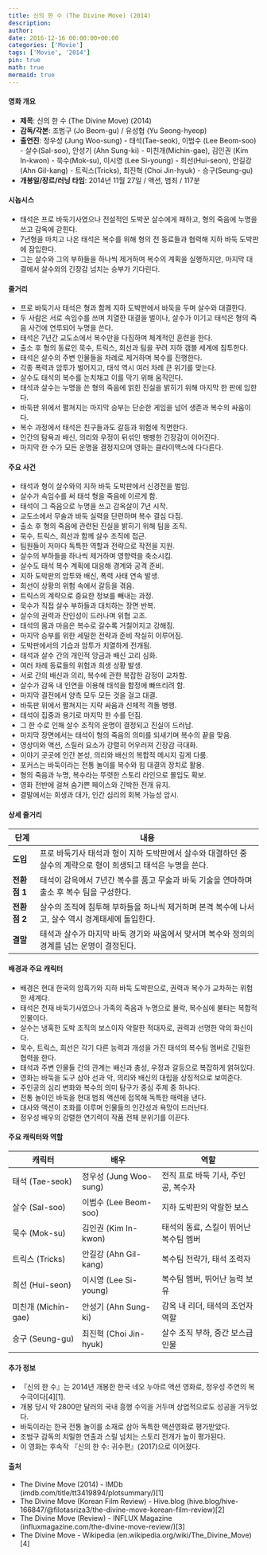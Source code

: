 ```yaml
---
title: 신의 한 수 (The Divine Move) (2014)
description: 
author: 
date: 2016-12-16 00:00:00+00:00
categories: ['Movie']
tags: ['Movie', '2014']
pin: true
math: true
mermaid: true
---
```

#### 영화 개요

- **제목**: 신의 한 수 (The Divine Move) (2014)  
- **감독/각본**: 조범구 (Jo Beom-gu) / 유성협 (Yu Seong-hyeop)  
- **출연진**: 정우성 (Jung Woo-sung) - 태석(Tae-seok), 이범수 (Lee Beom-soo) - 살수(Sal-soo), 안성기 (Ahn Sung-ki) - 미친개(Michin-gae), 김인권 (Kim In-kwon) - 묵수(Mok-su), 이시영 (Lee Si-young) - 희선(Hui-seon), 안길강 (Ahn Gil-kang) - 트릭스(Tricks), 최진혁 (Choi Jin-hyuk) - 승구(Seung-gu)  
- **개봉일/장르/러닝 타임**: 2014년 11월 27일 / 액션, 범죄 / 117분  

#### 시놉시스

- 태석은 프로 바둑기사였으나 전설적인 도박꾼 살수에게 패하고, 형의 죽음에 누명을 쓰고 감옥에 갇힌다.  
- 7년형을 마치고 나온 태석은 복수를 위해 형의 전 동료들과 협력해 지하 바둑 도박판에 잠입한다.  
- 그는 살수와 그의 부하들을 하나씩 제거하며 복수의 계획을 실행하지만, 마지막 대결에서 살수와의 긴장감 넘치는 승부가 기다린다.  

#### 줄거리

- 프로 바둑기사 태석은 형과 함께 지하 도박판에서 바둑을 두며 살수와 대결한다.  
- 두 사람은 서로 속임수를 쓰며 치열한 대결을 벌이나, 살수가 이기고 태석은 형의 죽음 사건에 연루되어 누명을 쓴다.  
- 태석은 7년간 교도소에서 복수만을 다짐하며 체계적인 훈련을 한다.  
- 출소 후 형의 동료인 묵수, 트릭스, 희선과 팀을 꾸려 지하 갬블 세계에 침투한다.  
- 태석은 살수의 주변 인물들을 차례로 제거하며 복수를 진행한다.  
- 각종 폭력과 암투가 벌어지고, 태석 역시 여러 차례 큰 위기를 맞는다.  
- 살수도 태석의 복수를 눈치채고 이를 막기 위해 움직인다.  
- 태석과 살수는 누명을 쓴 형의 죽음에 얽힌 진실을 밝히기 위해 마지막 한 판에 임한다.  
- 바둑판 위에서 펼쳐지는 마지막 승부는 단순한 게임을 넘어 생존과 복수의 싸움이다.  
- 복수 과정에서 태석은 친구들과도 갈등과 위험에 직면한다.  
- 인간의 탐욕과 배신, 의리와 우정이 뒤섞인 팽팽한 긴장감이 이어진다.  
- 마지막 한 수가 모든 운명을 결정지으며 영화는 클라이맥스에 다다른다.  

#### 주요 사건

- 태석과 형이 살수와의 지하 바둑 도박판에서 신경전을 벌임.  
- 살수가 속임수를 써 태석 형을 죽음에 이르게 함.  
- 태석이 그 죽음으로 누명을 쓰고 감옥살이 7년 시작.  
- 교도소에서 무술과 바둑 실력을 단련하며 복수 결심 다짐.  
- 출소 후 형의 죽음에 관련된 진실을 밝히기 위해 팀을 조직.  
- 묵수, 트릭스, 희선과 함께 살수 조직에 접근.  
- 팀원들이 저마다 독특한 역할과 전략으로 작전을 지원.  
- 살수의 부하들을 하나씩 제거하며 영향력을 축소시킴.  
- 살수도 태석 복수 계획에 대응해 경계와 공격 준비.  
- 지하 도박판의 암투와 배신, 폭력 사태 연속 발생.  
- 희선이 상황의 위험 속에서 갈등을 겪음.  
- 트릭스의 계략으로 중요한 정보를 빼내는 과정.  
- 묵수가 직접 살수 부하들과 대치하는 장면 반복.  
- 살수의 권력과 잔인성이 드러나며 위협 고조.  
- 태석의 몸과 마음은 복수로 갈수록 거칠어지고 강해짐.  
- 마지막 승부를 위한 세밀한 전략과 준비 착실히 이루어짐.  
- 도박판에서의 기습과 암투가 치열하게 전개됨.  
- 태석과 살수 간의 개인적 앙금과 배신 고리 심화.  
- 여러 차례 동료들의 위험과 희생 상황 발생.  
- 서로 간의 배신과 의리, 복수에 관한 복잡한 감정이 교차함.  
- 살수가 감옥 내 인연을 이용해 태석을 함정에 빠뜨리려 함.  
- 마지막 결전에서 양측 모두 모든 것을 걸고 대결.  
- 바둑판 위에서 펼쳐지는 지략 싸움과 신체적 격돌 병행.  
- 태석이 집중과 용기로 마지막 한 수를 던짐.  
- 그 한 수로 인해 살수 조직의 운명이 결정되고 진실이 드러남.  
- 마지막 장면에서는 태석이 형의 죽음의 의미를 되새기며 복수의 끝을 맞음.  
- 영상미와 액션, 스릴러 요소가 강렬히 어우러져 긴장감 극대화.  
- 이야기 곳곳에 인간 본성, 의리와 배신의 복합적 메시지 깊게 다룸.  
- 포커스는 바둑이라는 전통 놀이를 복수와 힘 대결의 장치로 활용.  
- 형의 죽음과 누명, 복수라는 뚜렷한 스토리 라인으로 몰입도 확보.  
- 영화 전반에 걸쳐 숨가쁜 페이스와 긴박한 전개 유지.  
- 결말에서는 희생과 대가, 인간 심리의 회복 가능성 암시.  

#### 상세 줄거리

| **단계**    | **내용**                                                                                     |
|-------------|----------------------------------------------------------------------------------------------|
| **도입**    | 프로 바둑기사 태석과 형이 지하 도박판에서 살수와 대결하던 중 살수의 계략으로 형이 희생되고 태석은 누명을 쓴다.    |
| **전환점 1** | 태석이 감옥에서 7년간 복수를 품고 무술과 바둑 기술을 연마하며 출소 후 복수 팀을 구성한다.                           |
| **전환점 2** | 살수의 조직에 침투해 부하들을 하나씩 제거하며 본격 복수에 나서고, 살수 역시 경계태세에 돌입한다.                      |
| **결말**    | 태석과 살수가 마지막 바둑 경기와 싸움에서 맞서며 복수와 정의의 경계를 넘는 운명이 결정된다.                          |

#### 배경과 주요 캐릭터

- 배경은 현대 한국의 암흑가와 지하 바둑 도박판으로, 권력과 복수가 교차하는 위험한 세계다.  
- 태석은 천재 바둑기사였으나 가족의 죽음과 누명으로 몰락, 복수심에 불타는 복합적 인물이다.  
- 살수는 냉혹한 도박 조직의 보스이자 악랄한 적대자로, 권력과 선명한 악의 화신이다.  
- 묵수, 트릭스, 희선은 각기 다른 능력과 개성을 가진 태석의 복수팀 멤버로 긴밀한 협력을 한다.  
- 태석과 주변 인물들 간의 관계는 배신과 충성, 우정과 갈등으로 복잡하게 얽혀있다.  
- 영화는 바둑을 도구 삼아 선과 악, 의리와 배신의 대립을 상징적으로 보여준다.  
- 주인공의 심리 변화와 복수의 의미 탐구가 중심 주제 중 하나다.  
- 전통 놀이인 바둑을 현대 범죄 액션에 접목해 독특한 매력을 낸다.  
- 대사와 액션이 조화를 이루며 인물들의 인간성과 욕망이 드러난다.  
- 정우성 배우의 강렬한 연기력이 작품 전체 분위기를 이끈다.  

#### 주요 캐릭터와 역할

| **캐릭터** | **배우**       | **역할**                             |
|------------|----------------|------------------------------------|
| 태석 (Tae-seok)   | 정우성 (Jung Woo-sung)     | 전직 프로 바둑 기사, 주인공, 복수자         |
| 살수 (Sal-soo)     | 이범수 (Lee Beom-soo)      | 지하 도박판의 악랄한 보스                  |
| 묵수 (Mok-su)     | 김인권 (Kim In-kwon)        | 태석의 동료, 스킬이 뛰어난 복수팀 멤버         |
| 트릭스 (Tricks)   | 안길강 (Ahn Gil-kang)       | 복수팀 전략가, 태석 조력자                   |
| 희선 (Hui-seon)   | 이시영 (Lee Si-young)       | 복수팀 멤버, 뛰어난 능력 보유                  |
| 미친개 (Michin-gae) | 안성기 (Ahn Sung-ki)       | 감옥 내 리더, 태석의 조언자 역할                |
| 승구 (Seung-gu)   | 최진혁 (Choi Jin-hyuk)      | 살수 조직 부하, 중간 보스급 인물               |

#### 추가 정보

- 『신의 한 수』는 2014년 개봉한 한국 네오 누아르 액션 영화로, 정우성 주연의 복수극이다[4][1].  
- 개봉 당시 약 2800만 달러의 국내 흥행 수익을 거두며 상업적으로도 성공을 거두었다.  
- 바둑이라는 한국 전통 놀이를 소재로 삼아 독특한 액션영화로 평가받았다.  
- 조범구 감독의 치밀한 연출과 스릴 넘치는 스토리 전개가 높이 평가된다.  
- 이 영화는 후속작 『신의 한 수: 귀수편』(2017)으로 이어졌다.  

#### 출처

- The Divine Move (2014) - IMDb (imdb.com/title/tt3419894/plotsummary/)[1]  
- The Divine Move (Korean Film Review) - Hive.blog (hive.blog/hive-166847/@filotasriza3/the-divine-move-korean-film-review)[2]  
- The Divine Move (Review) - INFLUX Magazine (influxmagazine.com/the-divine-move-review/)[3]  
- The Divine Move - Wikipedia (en.wikipedia.org/wiki/The_Divine_Move)[4]
